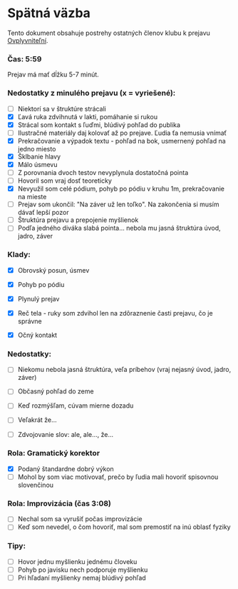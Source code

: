 # Spätná väzba
Tento dokument obsahuje postrehy ostatných členov klubu k prejavu [Ovplyvniteľní](ovplyvnitelni.md).

### Čas: 5:59
Prejav má mať dĺžku 5-7 minút.

### Nedostatky z minulého prejavu (x = vyriešené):
- [ ] Niektorí sa v štruktúre strácali
- [x] Ľavá ruka zdvihnutá v lakti, pomáhanie si rukou
- [x] Strácal som kontakt s ľuďmi, blúdivý pohľad do publika
- [ ] Ilustračné materiály daj kolovať až po prejave. Ľudia ťa nemusia vnímať
- [x] Prekračovanie a výpadok textu - pohľad na bok, usmernený pohľad na jedno miesto
- [x] Šklbanie hlavy
- [x] Málo úsmevu
- [ ] Z porovnania dvoch testov nevyplynula dostatočná pointa
- [ ] Hovoril som vraj dosť teoreticky
- [x] Nevyužil som celé pódium, pohyb po pódiu v kruhu 1m, prekračovanie na mieste
- [ ] Prejav som ukončil: "Na záver už len toľko". Na zakončenia si musím dávať lepší pozor
- [ ] Štruktúra prejavu a prepojenie myšlienok
- [ ] Podľa jedného diváka slabá pointa... nebola mu jasná štruktúra úvod, jadro, záver

### Klady:
- [x] Obrovský posun, úsmev
- [x] Pohyb po pódiu
- [x] Plynulý prejav
- [x] Reč tela - ruky som zdvihol len na zdôraznenie časti prejavu, čo je správne
- [x] Očný kontakt


### Nedostatky:
- [ ] Niekomu nebola jasná štruktúra, veľa príbehov (vraj nejasný úvod, jadro, záver)
- [ ] Občasný pohľad do zeme
- [ ] Keď rozmýšľam, cúvam mierne dozadu
- [ ] Veľakrát že...
- [ ] Zdvojovanie slov: ale, ale..., že...


### Rola: Gramatický korektor
- [x] Podaný štandardne dobrý výkon
- [ ] Mohol by som viac motivovať, prečo by ľudia mali hovoriť spisovnou slovenčinou

### Rola: Improvizácia (čas 3:08)
- [ ] Nechal som sa vyrušiť počas improvizácie
- [ ] Keď som nevedel, o čom hovoriť, mal som premostiť na inú oblasť fyziky

### Tipy:
- [ ] Hovor jednu myšlienku jednému človeku
- [ ] Pohyb po javisku nech podporuje myšlienku
- [ ] Pri hľadaní myšlienky nemaj blúdivý pohľad